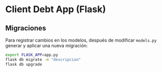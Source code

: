 # Client Debt App (Flask)

## Migraciones

Para registrar cambios en los modelos, después de modificar `models.py` generar y aplicar una nueva migración:

```bash
export FLASK_APP=app.py
flask db migrate -m "descripcion"
flask db upgrade
```
